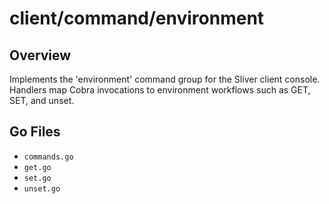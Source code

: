 # client/command/environment

## Overview

Implements the 'environment' command group for the Sliver client console. Handlers map Cobra invocations to environment workflows such as GET, SET, and unset.

## Go Files

- `commands.go`
- `get.go`
- `set.go`
- `unset.go`
